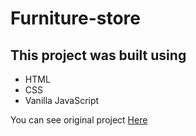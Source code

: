# Furniture-store

## This project was built using

- HTML
- CSS
- Vanilla JavaScript

You can see original project [Here](https://vanilla-js-store.netlify.app/)
